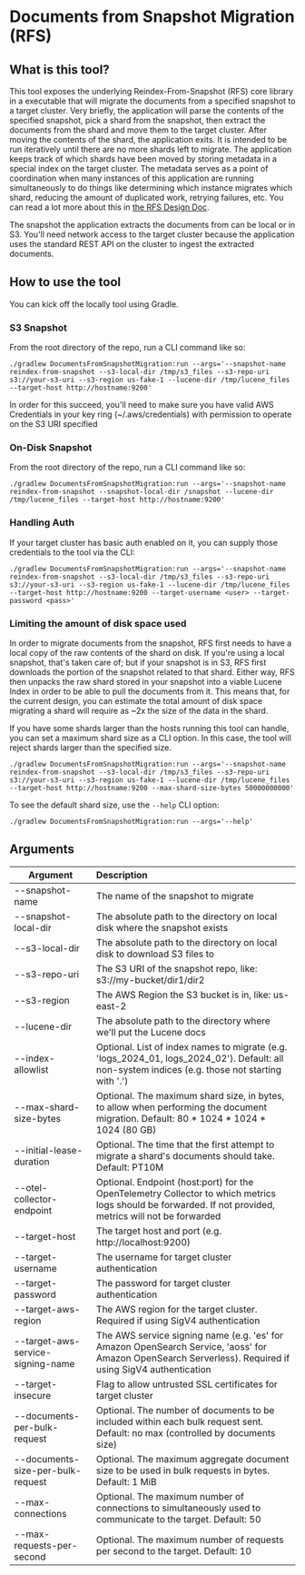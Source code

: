 # Documents from Snapshot Migration (RFS)

## What is this tool?

This tool exposes the underlying Reindex-From-Snapshot (RFS) core library in a executable that will migrate the documents from a specified snapshot to a target cluster.  Very briefly, the application will parse the contents of the specified snapshot, pick a shard from the snapshot, then extract the documents from the shard and move them to the target cluster.  After moving the contents of the shard, the application exits.  It is intended to be run iteratively until there are no more shards left to migrate.  The application keeps track of which shards have been moved by storing metadata in a special index on the target cluster.  The metadata serves as a point of coordination when many instances of this application are running simultaneously to do things like determining which instance migrates which shard, reducing the amount of duplicated work, retrying failures, etc.  You can read a lot more about this in [the RFS Design Doc](../RFS/docs/DESIGN.md).

The snapshot the application extracts the documents from can be local or in S3.  You'll need network access to the target cluster because the application uses the standard REST API on the cluster to ingest the extracted documents.

## How to use the tool

You can kick off the locally tool using Gradle.

### S3 Snapshot

From the root directory of the repo, run a CLI command like so:

```shell
./gradlew DocumentsFromSnapshotMigration:run --args='--snapshot-name reindex-from-snapshot --s3-local-dir /tmp/s3_files --s3-repo-uri s3://your-s3-uri --s3-region us-fake-1 --lucene-dir /tmp/lucene_files --target-host http://hostname:9200'
```

In order for this succeed, you'll need to make sure you have valid AWS Credentials in your key ring (~/.aws/credentials) with permission to operate on the S3 URI specified

### On-Disk Snapshot

From the root directory of the repo, run a CLI command like so:

```shell
./gradlew DocumentsFromSnapshotMigration:run --args='--snapshot-name reindex-from-snapshot --snapshot-local-dir /snapshot --lucene-dir /tmp/lucene_files --target-host http://hostname:9200'
```

### Handling Auth

If your target cluster has basic auth enabled on it, you can supply those credentials to the tool via the CLI:

```shell
./gradlew DocumentsFromSnapshotMigration:run --args='--snapshot-name reindex-from-snapshot --s3-local-dir /tmp/s3_files --s3-repo-uri s3://your-s3-uri --s3-region us-fake-1 --lucene-dir /tmp/lucene_files --target-host http://hostname:9200 --target-username <user> --target-password <pass>'
```

### Limiting the amount of disk space used

In order to migrate documents from the snapshot, RFS first needs to have a local copy of the raw contents of the shard on disk.  If you're using a local snapshot, that's taken care of; but if your snapshot is in S3, RFS first downloads the portion of the snapshot related to that shard.  Either way, RFS then unpacks the raw shard stored in your snapshot into a viable Lucene Index in order to be able to pull the documents from it.  This means that, for the current design, you can estimate the total amount of disk space migrating a shard will require as ~2x the size of the data in the shard.

If you have some shards larger than the hosts running this tool can handle, you can set a maximum shard size as a CLI option.  In this case, the tool will reject shards larger than the specified size.  

```shell
./gradlew DocumentsFromSnapshotMigration:run --args='--snapshot-name reindex-from-snapshot --s3-local-dir /tmp/s3_files --s3-repo-uri s3://your-s3-uri --s3-region us-fake-1 --lucene-dir /tmp/lucene_files --target-host http://hostname:9200 --max-shard-size-bytes 50000000000'
```

To see the default shard size, use the `--help` CLI option:

```shell
./gradlew DocumentsFromSnapshotMigration:run --args='--help'
```

## Arguments
| Argument                          | Description                                                                                                                                             |
|-----------------------------------|:--------------------------------------------------------------------------------------------------------------------------------------------------------|
| --snapshot-name                   | The name of the snapshot to migrate                                                                                                                     |
| --snapshot-local-dir              | The absolute path to the directory on local disk where the snapshot exists                                                                              |
| --s3-local-dir                    | The absolute path to the directory on local disk to download S3 files to                                                                                |
| --s3-repo-uri                     | The S3 URI of the snapshot repo, like: s3://my-bucket/dir1/dir2                                                                                         |
| --s3-region                       | The AWS Region the S3 bucket is in, like: us-east-2                                                                                                     |
| --lucene-dir                      | The absolute path to the directory where we'll put the Lucene docs                                                                                      |
| --index-allowlist                 | Optional. List of index names to migrate (e.g. 'logs_2024_01, logs_2024_02'). Default: all non-system indices (e.g. those not starting with '.')       |
| --max-shard-size-bytes            | Optional. The maximum shard size, in bytes, to allow when performing the document migration. Default: 80 * 1024 * 1024 * 1024 (80 GB)                  |
| --initial-lease-duration          | Optional. The time that the first attempt to migrate a shard's documents should take. Default: PT10M                                                    |
| --otel-collector-endpoint         | Optional. Endpoint (host:port) for the OpenTelemetry Collector to which metrics logs should be forwarded. If not provided, metrics will not be forwarded|
| --target-host                     | The target host and port (e.g. http://localhost:9200)                                                                                                   |
| --target-username                 | The username for target cluster authentication                                                                                                          |
| --target-password                 | The password for target cluster authentication                                                                                                          |
| --target-aws-region               | The AWS region for the target cluster. Required if using SigV4 authentication                                                                           |
| --target-aws-service-signing-name | The AWS service signing name (e.g. 'es' for Amazon OpenSearch Service, 'aoss' for Amazon OpenSearch Serverless). Required if using SigV4 authentication |
| --target-insecure                 | Flag to allow untrusted SSL certificates for target cluster                                                                                             |
| --documents-per-bulk-request      | Optional. The number of documents to be included within each bulk request sent. Default: no max (controlled by documents size)                          |
| --documents-size-per-bulk-request | Optional. The maximum aggregate document size to be used in bulk requests in bytes. Default: 1 MiB                                                      |
| --max-connections                 | Optional. The maximum number of connections to simultaneously used to communicate to the target. Default: 50                                            |
| --max-requests-per-second         | Optional. The maximum number of requests per second to the target. Default: 10                                                                          |
